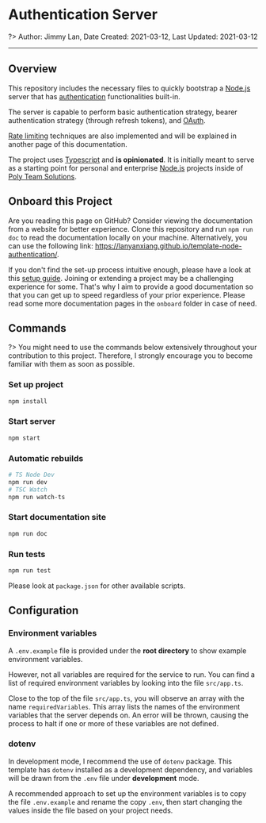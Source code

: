# Authentication Server

?> Author: Jimmy Lan, Date Created: 2021-03-12, Last Updated: 2021-03-12

---

## Overview

This repository includes the necessary files to quickly bootstrap a [Node.js](https://nodejs.org/en/) server that has [authentication](https://en.wikipedia.org/wiki/Authentication) functionalities built-in.

The server is capable to perform basic authentication strategy, bearer authentication strategy (through refresh tokens), and [OAuth](https://oauth.net/2/).

[Rate limiting](https://en.wikipedia.org/wiki/Rate_limiting) techniques are also implemented and will be explained in another page of this documentation.

The project uses [Typescript](https://www.typescriptlang.org/) and **is opinionated**.
It is initially meant to serve as a starting point for personal and enterprise [Node.js](https://nodejs.org/en/) projects inside of [Poly Team Solutions](https://github.com/Poly-Team).

## Onboard this Project

Are you reading this page on GitHub? Consider viewing the documentation from a website for better experience.
Clone this repository and run ```npm run doc``` to read the documentation locally on your machine.
Alternatively, you can use the following link: https://lanyanxiang.github.io/template-node-authentication/.

If you don't find the set-up process intuitive enough, please have a look at this [setup guide](./onboard/setup.md).
Joining or extending a project may be a challenging experience for some.
That's why I aim to provide a good documentation so that you can get up to speed regardless of your prior experience.
Please read some more documentation pages in the `onboard` folder in case of need.

## Commands

?> You might need to use the commands below extensively throughout your contribution to this project.
Therefore, I strongly encourage you to become familiar with them as soon as possible.

### Set up project

```bash 
npm install
```

### Start server

```bash
npm start
```

### Automatic rebuilds

```bash
# TS Node Dev
npm run dev
# TSC Watch
npm run watch-ts
```

### Start documentation site
```bash
npm run doc
```

### Run tests
```bash
npm run test
```

Please look at `package.json` for other available scripts.

## Configuration

### Environment variables

A `.env.example` file is provided under the **root directory** to show example environment variables.

However, not all variables are required for the service to run.
You can find a list of required environment variables by looking into the file `src/app.ts`.

Close to the top of the file `src/app.ts`, you will observe an array with the name `requiredVariables`.
This array lists the names of the environment variables that the server depends on.
An error will be thrown, causing the process to halt if one or more of these variables are not defined.

### dotenv

In development mode, I recommend the use of `dotenv` package.
This template has `dotenv` installed as a development dependency, and variables will be drawn from the `.env` file under **development** mode.

A recommended approach to set up the environment variables is to copy the file `.env.example` and rename the copy `.env`, then start changing the values inside the file based on your project needs.

